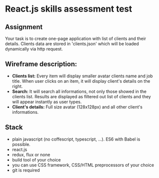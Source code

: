 # React.js skills assessment test

## Assignment

Your task is to create one-page application with list of clients and their details. Clients data are stored in 'clients.json' which will be loaded dynamically via http request.

## Wireframe description:
* **Clients list:** Every item will display smaller avatar clients name and job title. When user clicks on an item, it will display client's details on the right.
* **Search:** It will search all informations, not only those showed in the clients list. Results are displayed as filtered out list of clients and they will appear instantly as user types.
* **Client's details:** Full size avatar (128x128px) and all other client's informations.

## Stack

* plain javascript (no coffescript, typescript, …). ES6 with Babel is possible.
* react.js
* redux, flux or none
* build tool of your choice
* you can use CSS framework, CSS/HTML preprocessors of your choice
* git is required
